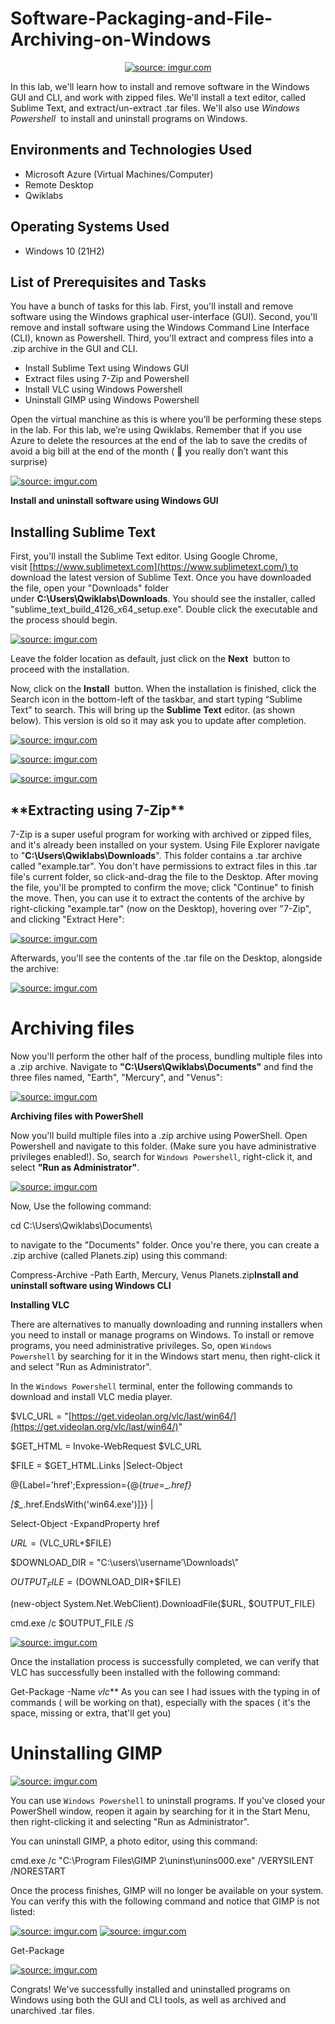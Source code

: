 # Software-Packaging-and-File-Archiving-on-Windows

<p align="center">
<a href="https://imgur.com/xw4G10D"><img src="https://i.imgur.com/xw4G10D.jpg" title="source: imgur.com" /></a>
</p>

In this lab, we'll learn how to install and remove software in the Windows GUI and CLI, and work with zipped files. We'll install a text editor, called Sublime Text, and extract/un-extract .tar files. We'll also use *Windows Powershell*  to install and uninstall programs on Windows.


<h2>Environments and Technologies Used</h2>

- Microsoft Azure (Virtual Machines/Computer)
- Remote Desktop
- Qwiklabs

<h2>Operating Systems Used </h2>

- Windows 10</b> (21H2)

<h2>List of Prerequisites and Tasks</h2>
You have a bunch of tasks for this lab. First, you'll install and remove software using the Windows graphical user-interface (GUI). Second, you'll remove and install software using the Windows Command Line Interface (CLI), known as Powershell. Third, you'll extract and compress files into a .zip archive in the GUI and CLI.

- Install Sublime Text using Windows GUI
- Extract files using 7-Zip and Powershell
- Install VLC using Windows Powershell
- Uninstall GIMP using Windows Powershell

Open the virtual manchine as this is where you’ll be performing these steps in the lab. For this lab, we’re using Qwiklabs. Remember that if you use Azure to delete the resources at the end of the lab to save the credits of avoid a big bill at the end of the month ( 🥲 you really don’t want this surprise)


<a href="https://imgur.com/dR6u77f"><img src="https://i.imgur.com/dR6u77f.png" title="source: imgur.com" /></a>

**Install and uninstall software using Windows GUI**

<h2>Installing Sublime Text</h2>

First, you'll install the Sublime Text editor. Using Google Chrome, visit [https://www.sublimetext.com](https://www.sublimetext.com/) to download the latest version of Sublime Text. Once you have downloaded the file, open your "Downloads" folder under **C:\Users\Qwiklabs\Downloads**. You should see the installer, called "sublime_text_build_4126_x64_setup.exe". Double click the executable and the process should begin.

<a href="https://imgur.com/usA0Qsj"><img src="https://i.imgur.com/usA0Qsj.png" title="source: imgur.com" /></a>

Leave the folder location as default, just click on the **Next**  button to proceed with the installation.

Now, click on the **Install**  button. When the installation is finished, click the Search icon in the bottom-left of the taskbar, and start typing “Sublime Text” to search. This will bring up the **Sublime Text** editor. (as shown below). This version is old so it may ask you to update after completion.

<a href="https://imgur.com/YH4q0c1"><img src="https://i.imgur.com/YH4q0c1.png" title="source: imgur.com" /></a>

<a href="https://imgur.com/c8Ll2Dt"><img src="https://i.imgur.com/c8Ll2Dt.png" title="source: imgur.com" /></a>

<a href="https://imgur.com/JjVoDLl"><img src="https://i.imgur.com/JjVoDLl.png" title="source: imgur.com" /></a>

<h2>**Extracting using 7-Zip**</h2>

7-Zip is a super useful program for working with archived or zipped files, and it's already been installed on your system. Using File Explorer navigate to "**C:\Users\Qwiklabs\Downloads**". This folder contains a .tar archive called "example.tar". You don't have permissions to extract files in this .tar file's current folder, so click-and-drag the file to the Desktop. After moving the file, you'll be prompted to confirm the move; click "Continue" to finish the move. Then, you can use it to extract the contents of the archive by right-clicking "example.tar" (now on the Desktop), hovering over "7-Zip", and clicking "Extract Here":

<a href="https://imgur.com/h2lGUmR"><img src="https://i.imgur.com/h2lGUmR.png" title="source: imgur.com" /></a>

Afterwards, you'll see the contents of the .tar file on the Desktop, alongside the archive:

<a href="https://imgur.com/h6X4YWE"><img src="https://i.imgur.com/h6X4YWE.png" title="source: imgur.com" /></a>

# **Archiving files**

Now you'll perform the other half of the process, bundling multiple files into a .zip archive. Navigate to **"C:\Users\Qwiklabs\Documents"** and find the three files named, "Earth", "Mercury", and "Venus":

<a href="https://imgur.com/eGR7aQN"><img src="https://i.imgur.com/eGR7aQN.png" title="source: imgur.com" /></a>

**Archiving files with PowerShell**

Now you'll build multiple files into a .zip archive using PowerShell. Open Powershell and navigate to this folder. (Make sure you have administrative privileges enabled!). So, search for `Windows Powershell`, right-click it, and select **"Run as Administrator"**.

<a href="https://imgur.com/ZjdRL5Q"><img src="https://i.imgur.com/ZjdRL5Q.png" title="source: imgur.com" /></a>

Now, Use the following command:

cd C:\Users\Qwiklabs\Documents\

to navigate to the "Documents" folder. Once you're there, you can create a .zip archive (called Planets.zip) using this command:

Compress-Archive -Path Earth, Mercury, Venus Planets.zip**Install and uninstall software using Windows CLI**

**Installing VLC**

There are alternatives to manually downloading and running installers when you need to install or manage programs on Windows. To install or remove programs, you need administrative privileges. So, open `Windows Powershell` by searching for it in the Windows start menu, then right-click it and select "Run as Administrator".

In the `Windows Powershell` terminal, enter the following commands to download and install VLC media player.

$VLC_URL = "[https://get.videolan.org/vlc/last/win64/](https://get.videolan.org/vlc/last/win64/)"

$GET_HTML = Invoke-WebRequest  $VLC_URL

 $FILE = $GET_HTML.Links |Select-Object 

@{Label='href';Expression={@{$true=$_*.href}*

*[$_*.href.EndsWith('win64.exe')]}} | 

Select-Object -ExpandProperty href

$URL = ($VLC_URL+$FILE)

$DOWNLOAD_DIR = "C:\users\’username’\Downloads\”

$OUTPUT_FILE = ($DOWNLOAD_DIR+$FILE)

(new-object System.Net.WebClient).DownloadFile($URL, $OUTPUT_FILE)

cmd.exe /c $OUTPUT_FILE /S

<a href="https://imgur.com/bqpprP4"><img src="https://i.imgur.com/bqpprP4.png" title="source: imgur.com" /></a>

Once the installation process is successfully completed,  we can verify that VLC has successfully been installed with the following command:

Get-Package -Name *vlc***
 As you can see I had issues with the typing in of commands ( will be working on that), especially with the spaces ( it's the space, missing or extra, that'll get you)

# **Uninstalling GIMP**

<a href="https://imgur.com/gRbycTF"><img src="https://i.imgur.com/gRbycTF.png" title="source: imgur.com" /></a>


You can use `Windows Powershell` to uninstall programs. If you've closed your PowerShell window, reopen it again by searching for it in the Start Menu, then right-clicking it and selecting "Run as Administrator".

You can uninstall GIMP, a photo editor, using this command:

cmd.exe /c "C:\Program Files\GIMP 2\uninst\unins000.exe" /VERYSILENT /NORESTART

Once the process finishes, GIMP will no longer be available on your system. You can verify this with the following command and notice that GIMP is not listed:

<a href="https://imgur.com/pKLdX0j"><img src="https://i.imgur.com/pKLdX0j.png" title="source: imgur.com" /></a>
<a href="https://imgur.com/T86eRbn"><img src="https://i.imgur.com/T86eRbn.png" title="source: imgur.com" /></a>

Get-Package

<a href="https://imgur.com/xaYYc8E"><img src="https://i.imgur.com/xaYYc8E.png" title="source: imgur.com" /></a>

Congrats! We've successfully installed and uninstalled programs on Windows using both the GUI and CLI tools, as well as archived and unarchived .tar files.
